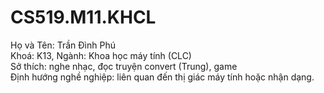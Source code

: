 # CS519.M11.KHCL

Họ và Tên: Trần Đình Phú  
Khoá: K13,   Ngành: Khoa học máy tính (CLC)  
Sở thích: nghe nhạc, đọc truyện convert (Trung), game  
Định hướng nghề nghiệp: liên quan đến thị giác máy tính hoặc nhận dạng.
